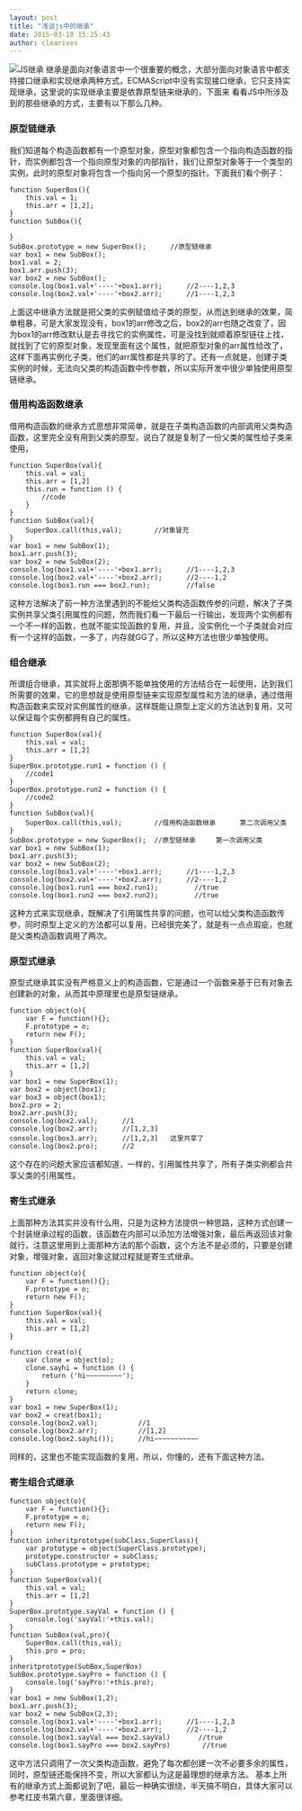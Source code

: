 ```yaml
---
layout: post
title: "浅谈js中的继承"
date: 2015-03-10 15:25:43
author: clearives
---
```

![JS继承](http://7othoq.com1.z0.glb.clouddn.com/js-inherit.png "JS继承")
继承是面向对象语言中一个很重要的概念，大部分面向对象语言中都支持接口继承和实现继承两种方式，ECMAScript中没有实现接口继承，它只支持实现继承，这里说的实现继承主要是依靠原型链来继承的，下面来
看看JS中所涉及到的那些继承的方式，主要有以下那么几种。

<!--more-->

### 原型链继承

我们知道每个构造函数都有一个原型对象，原型对象都包含一个指向构造函数的指针，而实例都包含一个指向原型对象的内部指针，我们让原型对象等于一个类型的实例，此时的原型对象将包含一个指向另一个原型的指针。下面我们看个例子：
```
function SuperBox(){
    this.val = 1;
    this.arr = [1,2];
}
function SubBox(){

}
SubBox.prototype = new SuperBox();      //原型链继承
var box1 = new SubBox();
box1.val = 2;
box1.arr.push(3);
var box2 = new SubBox();
console.log(box1.val+'----'+box1.arr);      //2----1,2,3
console.log(box2.val+'----'+box2.arr);      //1----1,2,3
```
上面这中继承方法就是把父类的实例赋值给子类的原型，从而达到继承的效果，简单粗暴，可是大家发现没有，box1的arr修改之后，box2的arr也随之改变了，因为box1的arr修改默认是去寻找它的实例属性，可是没找到就顺着原型链往上找，就找到了它的原型对象，发现里面有这个属性，就把原型对象的arr属性给改了，这样下面再实例化子类，他们的arr属性都是共享的了。还有一点就是，创建子类实例的时候，无法向父类的构造函数中传参数，所以实际开发中很少单独使用原型链继承。


### 借用构造函数继承

借用构造函数的继承方式思想非常简单，就是在子类构造函数的内部调用父类构造函数，这里完全没有用到父类的原型，说白了就是复制了一份父类的属性给子类来使用，

```
function SuperBox(val){
    this.val = val;
    this.arr = [1,2]
    this.run = function () {
        //code
    }
}
function SubBox(val){
    SuperBox.call(this,val);        //对象冒充
}
var box1 = new SubBox(1);
box1.arr.push(3);
var box2 = new SubBox(2);
console.log(box1.val+'----'+box1.arr);      //1----1,2,3
console.log(box2.val+'----'+box2.arr);      //2----1,2
console.log(box1.run === box2.run);         //false
```

这种方法解决了前一种方法里遇到的不能给父类构造函数传参的问题，解决了子类实例共享父类引用属性的问题，然而我们看一下最后一行输出，发现两个实例都有一个不一样的函数，也就不能实现函数的复用，并且，没实例化一个子类就会对应有一个这样的函数，一多了，内存就GG了，所以这种方法也很少单独使用。


### 组合继承

所谓组合继承，其实就将上面那俩不能单独使用的方法结合在一起使用，达到我们所需要的效果，它的思想就是使用原型链来实现原型属性和方法的继承，通过借用构造函数来实现对实例属性的继承，这样既能让原型上定义的方法达到复用，又可以保证每个实例都拥有自己的属性。

```
function SuperBox(val){
    this.val = val;
    this.arr = [1,2]
}
SuperBox.prototype.run1 = function () {
    //code1
}
SuperBox.prototype.run2 = function () {
    //code2
}
function SubBox(val){
    SuperBox.call(this,val);        //借用构造函数继承      第二次调用父类
}
SubBox.prototype = new SuperBox();  //原型链继承     第一次调用父类
var box1 = new SubBox(1);
box1.arr.push(3);
var box2 = new SubBox(2);
console.log(box1.val+'----'+box1.arr);      //1----1,2,3
console.log(box2.val+'----'+box2.arr);      //2----1,2
console.log(box1.run1 === box2.run1);         //true
console.log(box1.run2 === box2.run2);         //true
```
这种方式来实现继承，既解决了引用属性共享的问题，也可以给父类构造函数传参，同时原型上定义的方法都可以复用，已经很完美了，就是有一点点瑕疵，也就是父类构造函数调用了两次。

### 原型式继承

原型式继承其实没有严格意义上的构造函数，它是通过一个函数来基于已有对象去创建新的对象，从而其中原理里也是原型链继承。

```
function object(o){
    var F = function(){};
    F.prototype = o;
    return new F();
}
function SuperBox(val){
    this.val = val;
    this.arr = [1,2]
}
var box1 = new SuperBox(1);
var box2 = object(box1);
var box3 = object(box1);
box2.pro = 2;
box2.arr.push(3);
console.log(box2.val);      //1
console.log(box2.arr);      //[1,2,3]
console.log(box3.arr);      //[1,2,3]   这里共享了
console.log(box2.pro);      //2
```
这个存在的问题大家应该都知道，一样的，引用属性共享了，所有子类实例都会共享父类的引用属性。


### 寄生式继承

上面那种方法其实并没有什么用，只是为这种方法提供一种思路，这种方式创建一个封装继承过程的函数，该函数在内部可以添加方法增强对象，最后再返回该对象就行，注意这里用到上面那种方法的那个函数，这个方法不是必须的，只要是创建对象，增强对象，返回对象这就过程就是寄生式继承。
```
function object(o){
    var F = function(){};
    F.prototype = o;
    return new F();
}
function SuperBox(val){
    this.val = val;
    this.arr = [1,2]
}

function creat(o){
    var clone = object(o);
    clone.sayhi = function () {
        return ('hi~~~~~~~~~');
    }
    return clone;
}
var box1 = new SuperBox(1);
var box2 = creat(box1);
console.log(box2.val);          //1
console.log(box2.arr);          //[1,2]
console.log(box2.sayhi());      //hi~~~~~~~~~~~
```
同样的，这里也不能实现函数的复用，所以，你懂的，还有下面这种方法。

### 寄生组合式继承

```
function object(o){
    var F = function(){};
    F.prototype = o;
    return new F();
}
function inheritprototype(subClass,SuperClass){
    var prototype = object(SuperClass.prototype);
    prototype.constructor = subClass;
    subClass.prototype = prototype;
}
function SuperBox(val){
    this.val = val;
    this.arr = [1,2]
}
SuperBox.prototype.sayVal = function () {
    console.log('sayVal:'+this.val);
}
function SubBox(val,pro){
    SuperBox.call(this,val);
    this.pro = pro;
}
inheritprototype(SubBox,SuperBox)
SubBox.prototype.sayPro = function () {
    console.log('sayPro:'+this.pro);
}
var box1 = new SubBox(1,2);
box1.arr.push(3);
var box2 = new SubBox(2,3);
console.log(box1.val+'----'+box1.arr);      //1----1,2,3
console.log(box2.val+'----'+box2.arr);      //2----1,2
console.log(box1.sayVal === box2.sayVal)       //true
console.log(box1.sayPro === box2.sayPro)        //true
```
这中方法只调用了一次父类构造函数，避免了每次都创建一次不必要多余的属性，同时，原型链还能保持不变，所以大家都认为这是最理想的继承方法。
基本上所有的继承方式上面都说到了吧，最后一种确实很绕，半天搞不明白，具体大家可以参考红皮书第六章，里面很详细。
